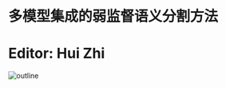 # 多模型集成的弱监督语义分割方法

Editor: Hui Zhi
========
![outline](https://github.com/zhwis/Mulmodel_semantic_seg/raw/master/struct.jpg)

